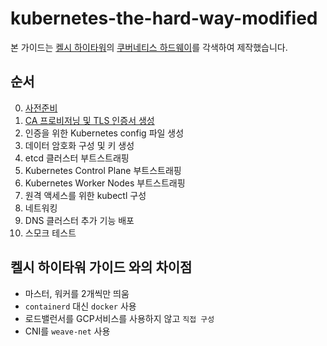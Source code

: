 # kubernetes-the-hard-way-modified

본 가이드는 [켈시 하이타워](https://github.com/kelseyhightower)의 [쿠버네티스 하드웨이](https://github.com/kelseyhightower/kubernetes-the-hard-way)를 각색하여 제작했습니다.

## 순서

0. [사전준비](./docs/prerequisites.md)
1. [CA 프로비저닝 및 TLS 인증서 생성](./docs/step-01.md)
2. 인증을 위한 Kubernetes config 파일 생성
3. 데이터 암호화 구성 및 키 생성
4. etcd 클러스터 부트스트래핑
5. Kubernetes Control Plane 부트스트래핑
6. Kubernetes Worker Nodes 부트스트래핑
7. 원격 액세스를 위한 kubectl 구성
8. 네트워킹
9. DNS 클러스터 추가 기능 배포
10. 스모크 테스트


## 켈시 하이타워 가이드 와의 차이점
- 마스터, 워커를 2개씩만 띄움
- `containerd` 대신 `docker` 사용
- 로드밸런서를 GCP서비스를 사용하지 않고 `직접 구성`
- CNI를 `weave-net` 사용

